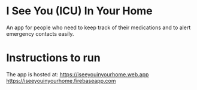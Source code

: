 # I See You (ICU) In Your Home

An app for people who need to keep track of their medications and to alert emergency contacts easily.

# Instructions to run

The app is hosted at:
https://iseeyouinyourhome.web.app 
https://iseeyouinyourhome.firebaseapp.com